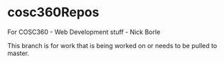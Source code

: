 # cosc360Repos
For COSC360 - Web Development stuff - Nick Borle

This branch is for work that is being worked on or needs to be pulled to master.
